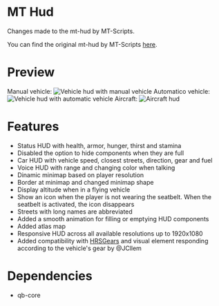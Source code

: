 # MT Hud
Changes made to the mt-hud by MT-Scripts.

You can find the original mt-hud by MT-Scripts [here](https://github.com/MT-Scripts/mt-hud).

# Preview
Manual vehicle:
![Vehicle hud with manual vehicle](https://i.imgur.com/1E7RtuZ.png)
Automatico vehicle:
![Vehicle hud with automatic vehicle](https://i.imgur.com/snp2ZP7.png)
Aircraft:
![Aircraft hud](https://i.imgur.com/f0sczRN.png)


# Features
- Status HUD with health, armor, hunger, thirst and stamina
- Disabled the option to hide components when they are full
- Car HUD with vehicle speed, closest streets, direction, gear and fuel
- Voice HUD with range and changing color when talking
- Dinamic minimap based on player resolution
- Border at minimap and changed minimap shape
- Display altitude when in a flying vehicle
- Show an icon when the player is not wearing the seatbelt. When the seatbelt is activated, the icon disappears
- Streets with long names are abbreviated
- Added a smooth animation for filling or emptying HUD components
- Added atlas map
- Responsive HUD across all available resolutions up to 1920x1080
- Added compatibility with [HRSGears](https://github.com/HugoSimoes12345/HRSGears) and visual element responding according to the vehicle's gear by @JCllem

# Dependencies
- qb-core
